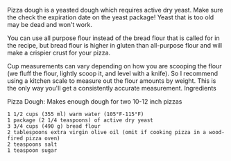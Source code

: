 
Pizza dough is a yeasted dough which requires active dry yeast. Make sure the check the expiration date on the yeast package! Yeast that is too old may be dead and won't work.

You can use all purpose flour instead of the bread flour that is called for in the recipe, but bread flour is higher in gluten than all-purpose flour and will make a crispier crust for your pizza.

Cup measurements can vary depending on how you are scooping the flour (we fluff the flour, lightly scoop it, and level with a knife). So I recommend using a kitchen scale to measure out the flour amounts by weight. This is the only way you'll get a consistently accurate measurement.
Ingredients

Pizza Dough: Makes enough dough for two 10-12 inch pizzas

    1 1/2 cups (355 ml) warm water (105°F-115°F)
    1 package (2 1/4 teaspoons) of active dry yeast
    3 3/4 cups (490 g) bread flour
    2 tablespoons extra virgin olive oil (omit if cooking pizza in a wood-fired pizza oven)
    2 teaspoons salt
    1 teaspoon sugar
